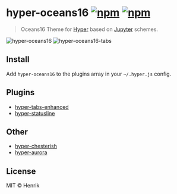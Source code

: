 # hyper-oceans16 [![npm](https://img.shields.io/npm/v/hyper-oceans16.svg?maxAge=86400?style=flat-square)](https://www.npmjs.com/package/hyper-oceans16)  [![npm](https://img.shields.io/npm/dm/hyper-oceans16.svg?maxAge=86400?style=flat-square)](https://www.npmjs.com/package/hyper-oceans16)

> Oceans16 Theme for [Hyper](https://hyper.is) based on [Jupyter](https://github.com/dunovank/jupyter-themes) schemes.

![hyper-oceans16](https://cloud.githubusercontent.com/assets/1430576/21891998/9ab0b824-d8d5-11e6-954a-41e9906e4b66.png)
![hyper-oceans16-tabs](https://cloud.githubusercontent.com/assets/1430576/21892002/9c0c05d4-d8d5-11e6-859d-e0048d46de1f.png)


## Install

Add `hyper-oceans16` to the plugins array in your `~/.hyper.js` config.


## Plugins

* [hyper-tabs-enhanced](https://github.com/henrikdahl/hyper-tabs-enhanced)
* [hyper-statusline](https://github.com/henrikdahl/hyper-statusline)


## Other

* [hyper-chesterish](https://github.com/henrikdahl/hyper-chesterish)
* [hyper-aurora](https://github.com/henrikdahl/hyper-aurora)


## License

MIT © Henrik
